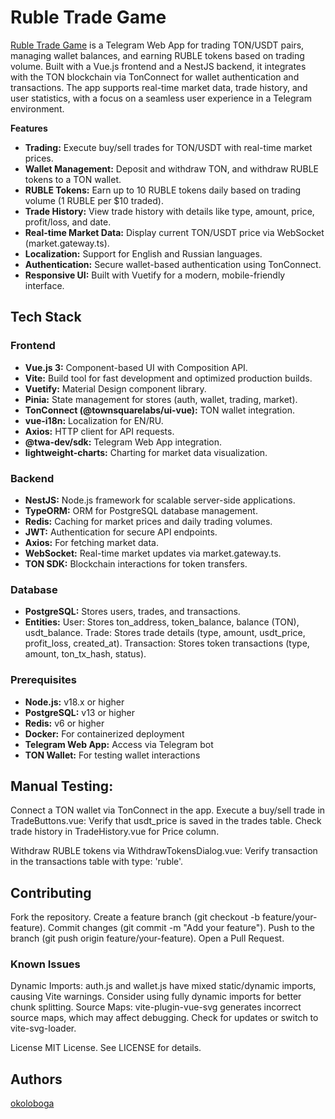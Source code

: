 # Ruble Trade Game
[Ruble Trade Game](https://t.me/ruble_caller_bot) is a Telegram Web App for trading TON/USDT pairs, managing wallet balances, and earning RUBLE tokens based on trading volume. Built with a Vue.js frontend and a NestJS backend, it integrates with the TON blockchain via TonConnect for wallet authentication and transactions. The app supports real-time market data, trade history, and user statistics, with a focus on a seamless user experience in a Telegram environment.

**Features**

- **Trading:** Execute buy/sell trades for TON/USDT with real-time market prices.
- **Wallet Management:** Deposit and withdraw TON, and withdraw RUBLE tokens to a TON wallet.
- **RUBLE Tokens:** Earn up to 10 RUBLE tokens daily based on trading volume (1 RUBLE per $10 traded).
- **Trade History:** View trade history with details like type, amount, price, profit/loss, and date.
- **Real-time Market Data:** Display current TON/USDT price via WebSocket (market.gateway.ts).
- **Localization:** Support for English and Russian languages.
- **Authentication:** Secure wallet-based authentication using TonConnect.
- **Responsive UI:** Built with Vuetify for a modern, mobile-friendly interface.

## Tech Stack
### Frontend

- **Vue.js 3:** Component-based UI with Composition API.
- **Vite:** Build tool for fast development and optimized production builds.
- **Vuetify:** Material Design component library.
- **Pinia:** State management for stores (auth, wallet, trading, market).
- **TonConnect (@townsquarelabs/ui-vue):** TON wallet integration.
- **vue-i18n:** Localization for EN/RU.
- **Axios:** HTTP client for API requests.
- **@twa-dev/sdk:** Telegram Web App integration.
- **lightweight-charts:** Charting for market data visualization.

### Backend

- **NestJS:** Node.js framework for scalable server-side applications.
- **TypeORM:** ORM for PostgreSQL database management.
- **Redis:** Caching for market prices and daily trading volumes.
- **JWT:** Authentication for secure API endpoints.
- **Axios:** For fetching market data.
- **WebSocket:** Real-time market updates via market.gateway.ts.
- **TON SDK:** Blockchain interactions for token transfers.

### Database

- **PostgreSQL:** Stores users, trades, and transactions.
- **Entities:**
User: Stores ton_address, token_balance, balance (TON), usdt_balance.
Trade: Stores trade details (type, amount, usdt_price, profit_loss, created_at).
Transaction: Stores token transactions (type, amount, ton_tx_hash, status).

### Prerequisites

- **Node.js:** v18.x or higher
- **PostgreSQL:** v13 or higher
- **Redis:** v6 or higher
- **Docker:** For containerized deployment
- **Telegram Web App:** Access via Telegram bot
- **TON Wallet:** For testing wallet interactions

## Manual Testing:

Connect a TON wallet via TonConnect in the app.
Execute a buy/sell trade in TradeButtons.vue:
Verify that usdt_price is saved in the trades table.
Check trade history in TradeHistory.vue for Price column.


Withdraw RUBLE tokens via WithdrawTokensDialog.vue:
Verify transaction in the transactions table with type: 'ruble'.


## Contributing

Fork the repository.
Create a feature branch (git checkout -b feature/your-feature).
Commit changes (git commit -m "Add your feature").
Push to the branch (git push origin feature/your-feature).
Open a Pull Request.

### Known Issues

Dynamic Imports: auth.js and wallet.js have mixed static/dynamic imports, causing Vite warnings. Consider using fully dynamic imports for better chunk splitting.
Source Maps: vite-plugin-vue-svg generates incorrect source maps, which may affect debugging. Check for updates or switch to vite-svg-loader.

License
MIT License. See LICENSE for details.

## Authors
[okoloboga](https://t.me/okolo_boga)
